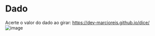# Dado
Acerte o valor do dado ao girar: https://dev-marcioreis.github.io/dice/
![image](https://user-images.githubusercontent.com/122680054/212475958-7dc43983-2a71-45f7-9a2d-b2a9b7f15318.png)

